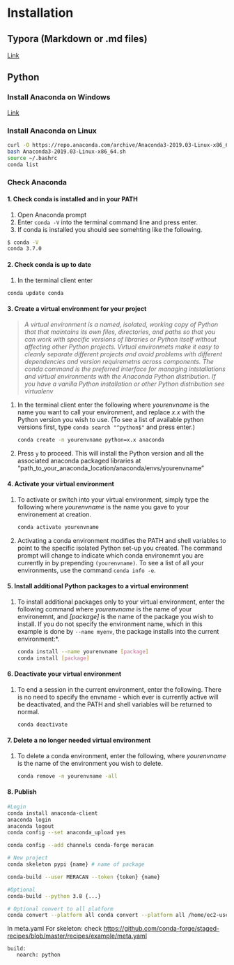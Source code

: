 # Installation

## Typora (Markdown or .md files)

[Link](https://typora.io/#windows)

## Python

### Install Anaconda on Windows

[Link](https://docs.anaconda.com/anaconda/install/windows/)

### Install Anaconda on Linux

```bash
curl -O https://repo.anaconda.com/archive/Anaconda3-2019.03-Linux-x86_64.sh
bash Anaconda3-2019.03-Linux-x86_64.sh
source ~/.bashrc
conda list
```

### Check Anaconda

#### 1. Check conda is installed and in your PATH

1. Open Anaconda prompt
2. Enter `conda -V` into the terminal command line and press enter.
3. If conda is installed you should see somehting like the following.

```bash
$ conda -V
conda 3.7.0
```

#### 2.  Check conda is up to date

1. In the terminal client enter

```bash
conda update conda
```

#### 3. Create a virtual environment for your project

> *A virtual environment is a named, isolated, working copy of Python that that maintains its own files, directories, and paths so that you can work with specific versions of libraries or Python itself without affecting other Python projects. Virtual environmets make it easy to cleanly separate different projects and avoid problems with different dependencies and version requiremetns across components. The conda command is the preferred interface for managing intstallations and virtual environments with the Anaconda Python distribution. If you have a vanilla Python installation or other Python distribution see virtualenv*

1. In the terminal client enter the following where *yourenvname* is the name you want to call your environment, and replace *x.x* with the Python version you wish to use. (To see a list of available python versions first, type `conda search "^python$"` and press enter.)

   ```bash
   conda create -n yourenvname python=x.x anaconda
   ```

2. Press `y` to proceed. This will install the Python version and all the associated anaconda packaged libraries at “path_to_your_anaconda_location/anaconda/envs/yourenvname”

#### 4. Activate your virtual environment

1. To activate or switch into your virtual environment, simply type the following where *yourenvname* is the name you gave to your environement at creation.

   ```bash
   conda activate yourenvname
   ```

2. Activating a conda environment modifies the PATH and shell variables to point to the specific isolated Python set-up you created. The command prompt will change to indicate which conda environemnt you are currently in by prepending `(yourenvname)`. To see a list of all your environments, use the command `conda info -e`.

#### 5. Install additional Python packages to a virtual environment

1. To install additional packages only to your virtual environment, enter the following command where *yourenvname* is the name of your environemnt, and *[package]* is the name of the package you wish to install. If you do not specify the environment name, which in this example is done by `--name myenv`, the package installs into the current environment:*.

   ```bash
   conda install --name yourenvname [package]
   conda install [package]
   ```

#### 6. Deactivate your virtual environment

1. To end a session in the current environment, enter the following. There is no need to specify the envname - which ever is currently active will be deactivated, and the PATH and shell variables will be returned to normal.

   ```bash
   conda deactivate
   ```

   

#### 7. Delete a no longer needed virtual environment

1. To delete a conda environment, enter the following, where *yourenvname* is the name of the environment you wish to delete.

   ```bash
   conda remove -n yourenvname -all
   ```

#### 8. Publish 


```bash
#Login
conda install anaconda-client
anaconda login
anaconda logout
conda config --set anaconda_upload yes

conda config --add channels conda-forge meracan

# New project
conda skeleton pypi {name} # name of package

conda-build --user MERACAN --token {token} {name}

#Optional
conda-build --python 3.8 {...}

# Optional convert to all platform
conda convert --platform all conda convert --platform all /home/ec2-user/anaconda3/conda-bld/linux-64/click-7.1.1-py37_0.tar.bz2 -o build/
```
In meta.yaml
For skeleton: check https://github.com/conda-forge/staged-recipes/blob/master/recipes/example/meta.yaml
```
build:
   noarch: python

```

